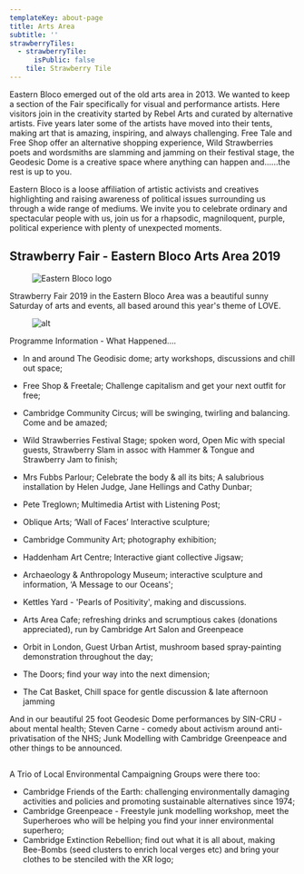 ```yaml
---
templateKey: about-page
title: Arts Area
subtitle: ''
strawberryTiles:
  - strawberryTile:
      isPublic: false
    tile: Strawberry Tile
---
```

Eastern Bloco emerged out of the old arts area in 2013. We wanted to keep a section of the Fair specifically for visual and performance artists. Here visitors join in the creativity started by Rebel Arts and curated by alternative artists. Five years later some of the artists have moved into their tents, making art that is amazing, inspiring, and always challenging. Free Tale and Free Shop offer an alternative shopping experience, Wild Strawberries poets and wordsmiths are slamming and jamming on their festival stage, the Geodesic Dome is a creative space where anything can happen and……the rest is up to you.

Eastern Bloco is a loose affiliation of artistic activists and creatives highlighting and raising awareness of political issues surrounding us through a wide range of mediums. We invite you to celebrate ordinary and spectacular people with us, join us for a rhapsodic, magniloquent, purple, political experience with plenty of unexpected moments.

## Strawberry Fair - Eastern Bloco Arts Area 2019

<figure><img src="https://res.cloudinary.com/strawberryfair/image/upload/v1583076319/Ian%27s%20Pictures/Eastern%20Bloco/logo_ebaa_2019_v5lleh.jpg" alt="Eastern Bloco logo" class="html-embedded-image-medium"></figure>

Strawberry Fair 2019 in the Eastern Bloco Area was a beautiful sunny Saturday of arts and events, all based around this year's theme of LOVE.

<figure><img src="https://res.cloudinary.com/strawberryfair/image/upload/v1582668256/Ian%27s%20Pictures/Eastern%20Bloco/Eastern_Blocco_9_fwvmzd.jpg" alt="alt" class="html-embedded-image-medium"></figure>

Programme Information - What Happened....

* In and around The Geodisic dome; arty workshops, discussions and chill out space;
* Free Shop & Freetale; Challenge capitalism and get your next outfit for free;
* Cambridge Community Circus; will be swinging, twirling and balancing. Come and be amazed;
* Wild Strawberries Festival Stage; spoken word, Open Mic with special guests, Strawberry Slam in assoc with Hammer & Tongue and Strawberry Jam to finish;
* Mrs Fubbs Parlour; Celebrate the body & all its bits; A salubrious installation by Helen Judge, Jane Hellings and Cathy Dunbar;
* Pete Treglown; Multimedia Artist with Listening Post;
* Oblique Arts; ‘Wall of Faces’ Interactive sculpture;
* Cambridge Community Art; photography exhibition;
* Haddenham Art Centre; Interactive giant collective Jigsaw;
* Archaeology & Anthropology Museum; interactive sculpture and information, ‘A Message to our Oceans';
* Kettles Yard - 'Pearls of Positivity', making and discussions.
* Arts Area Cafe; refreshing drinks and scrumptious cakes (donations appreciated), run by Cambridge Art Salon and Greenpeace
* Orbit in London, Guest Urban Artist, mushroom based spray-painting demonstration throughout the day;
* The Doors; find your way into the next dimension;
* The Cat Basket, Chill space for gentle discussion & late afternoon jamming

And in our beautiful 25 foot Geodesic Dome performances by SIN-CRU - about mental health; Steven Carne - comedy about activism around anti-privatisation of the NHS; Junk Modelling with Cambridge Greenpeace and other things to be announced.



## A Trio of Local Environmental Campaigning Groups were there too: 

* Cambridge Friends of the Earth: challenging environmentally damaging activities and policies and promoting sustainable alternatives since 1974;
* Cambridge Greenpeace - Freestyle junk modelling workshop, meet the Superheroes who will be helping you find your inner environmental superhero; 
* Cambridge Extinction Rebellion; find out what it is all about, making Bee-Bombs (seed clusters to enrich local verges etc) and bring your clothes to be stenciled with the XR logo;
